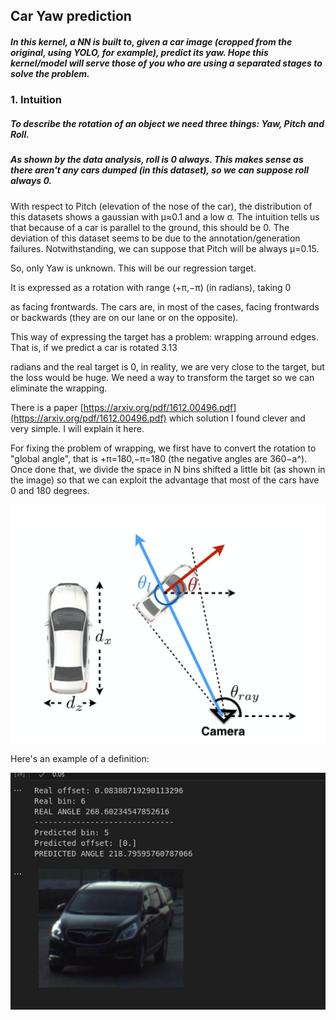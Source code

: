 ## Car Yaw prediction
##### In this kernel, a NN is built to, given a car image (cropped from the original, using YOLO, for example), predict its yaw. Hope this kernel/model will serve those of you who are using a separated stages to solve the problem.

### 1. Intuition
##### To describe the rotation of an object we need three things: Yaw, Pitch and Roll.


##### As shown by the data analysis, roll is 0 always. This makes sense as there aren't any cars dumped (in this dataset), so we can suppose roll always 0.

With respect to Pitch (elevation of the nose of the car), the distribution of this datasets shows a gaussian with μ≈0.1
and a low σ. The intuition tells us that because of a car is parallel to the ground, this should be 0. The deviation of this dataset seems to be due to the annotation/generation failures. Notwithstanding, we can suppose that Pitch will be always μ=0.15.

So, only Yaw is unknown. This will be our regression target.

It is expressed as a rotation with range (+π,−π)
(in radians), taking 0

as facing frontwards. The cars are, in most of the cases, facing frontwards or backwards (they are on our lane or on the opposite).

This way of expressing the target has a problem: wrapping arround edges. That is, if we predict a car is rotated 3.13

radians and the real target is 0, in reality, we are very close to the target, but the loss would be huge. We need a way to transform the target so we can eliminate the wrapping.

There is a paper [https://arxiv.org/pdf/1612.00496.pdf](https://arxiv.org/pdf/1612.00496.pdf) which solution I found clever and very simple. I will explain it here.

For fixing the problem of wrapping, we first have to convert the rotation to "global angle", that is +π=180,−π=180
(the negative angles are 360−a^). Once done that, we divide the space in N bins shifted a little bit (as shown in the image) so that we can exploit the advantage that most of the cars have 0 and 180 degrees.

![example](/test_images/r5VjQxS.jpg)



Here's an example of a definition:

![test_images](/test_images/Снимокэкранаот2023-12-2018-19-36.png)
